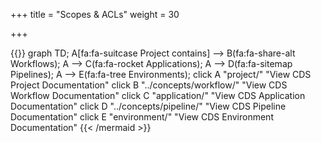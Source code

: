 +++
title = "Scopes & ACLs"
weight = 30

+++


{{<mermaid>}}
graph TD;
    A[fa:fa-suitcase Project contains] --> B(fa:fa-share-alt Workflows);
    A --> C(fa:fa-rocket Applications);
    A --> D(fa:fa-sitemap Pipelines);
    A --> E(fa:fa-tree Environments);
    click A "project/" "View CDS Project Documentation"
    click B "../concepts/workflow/" "View CDS Workflow Documentation"
    click C "application/" "View CDS Application Documentation"
    click D "../concepts/pipeline/" "View CDS Pipeline Documentation"
    click E "environment/" "View CDS Environment Documentation"
{{< /mermaid >}}

